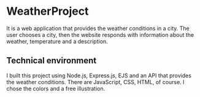 # WeatherProject


It is a web application that provides the weather conditions in a city. The user chooses a city, then the website responds
with information about the weather, temperature and a description.

## Technical environment

I built this project using Node.js, Express.js, EJS and an API that provides the weather conditions. There are JavaScript, 
CSS, HTML, of course.
I chose the colors and a free illustration.
